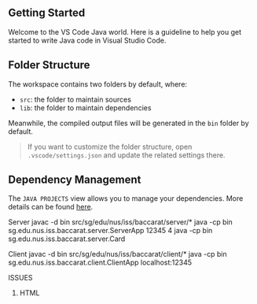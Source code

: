 ## Getting Started

Welcome to the VS Code Java world. Here is a guideline to help you get started to write Java code in Visual Studio Code.

## Folder Structure

The workspace contains two folders by default, where:

- `src`: the folder to maintain sources
- `lib`: the folder to maintain dependencies

Meanwhile, the compiled output files will be generated in the `bin` folder by default.

> If you want to customize the folder structure, open `.vscode/settings.json` and update the related settings there.

## Dependency Management

The `JAVA PROJECTS` view allows you to manage your dependencies. More details can be found [here](https://github.com/microsoft/vscode-java-dependency#manage-dependencies).

Server
javac -d bin src/sg/edu/nus/iss/baccarat/server/*
java -cp bin sg.edu.nus.iss.baccarat.server.ServerApp 12345 4
java -cp bin sg.edu.nus.iss.baccarat.server.Card

Client
javac -d bin src/sg/edu/nus/iss/baccarat/client/*
java -cp bin sg.edu.nus.iss.baccarat.client.ClientApp localhost:12345

ISSUES
1. HTML
